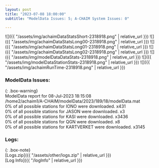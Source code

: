```yaml
---
layout: post
title: "2023-07-08 18:00:00"
subtitle: "ModelData Issues: 5; A-CHAIM System Issues: 0"

---
```


![]({{ "/assets/img/achaimDataStatsShort-2318918.png" | relative_url }})
![]({{ "/assets/img/achaimDataStatsLong00-2318918.png" | relative_url }})
![]({{ "/assets/img/achaimDataStatsLong01-2318918.png" | relative_url }})
![]({{ "/assets/img/achaimDataStatsLong02-2318918.png" | relative_url }})
![]({{ "/assets/img/modelDataDataStats-2318918.png" | relative_url }})
![]({{ "/assets/img/modelDataStationStats-2318918.png" | relative_url }})
![]({{ "/assets/img/achaimRunTime-2318918.png" | relative_url }})


### ModelData Issues:  
  
{: .box-warning}  
 ModelData report for 08-Jul-2023 18:15:08   
 /home2/achaim1/A-CHAIM/modelData/2023/189/18/modelData.mat   
 0% of all possible stations for IONO were downloaded. x431   
 0% of all possible stations for JASON were downloaded. x3   
 0% of all possible stations for KASI were downloaded. x3436   
 0% of all possible stations for QGN were downloaded. x8   
 0% of all possible stations for KARTVERKET were downloaded. x3145   
  


### Logs:  
  
{: .box-note}  
[Logs.zip]({{ "/assets/other/logs.zip" | relative_url }})  
[Log Info]({{ "/logInfo" | relative_url }})  
